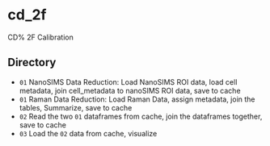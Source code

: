 # cd_2f
 CD% 2F Calibration

## Directory

- `01` NanoSIMS Data Reduction: Load NanoSIMS ROI data, load cell metadata, join cell_metadata to nanoSIMS ROI data, save to cache
- `01` Raman Data Reduction: Load Raman Data, assign metadata, join the tables, Summarize, save to cache
- `02` Read the two `01` dataframes from cache, join the dataframes together, save to cache
- `03` Load the `02` data from cache, visualize
